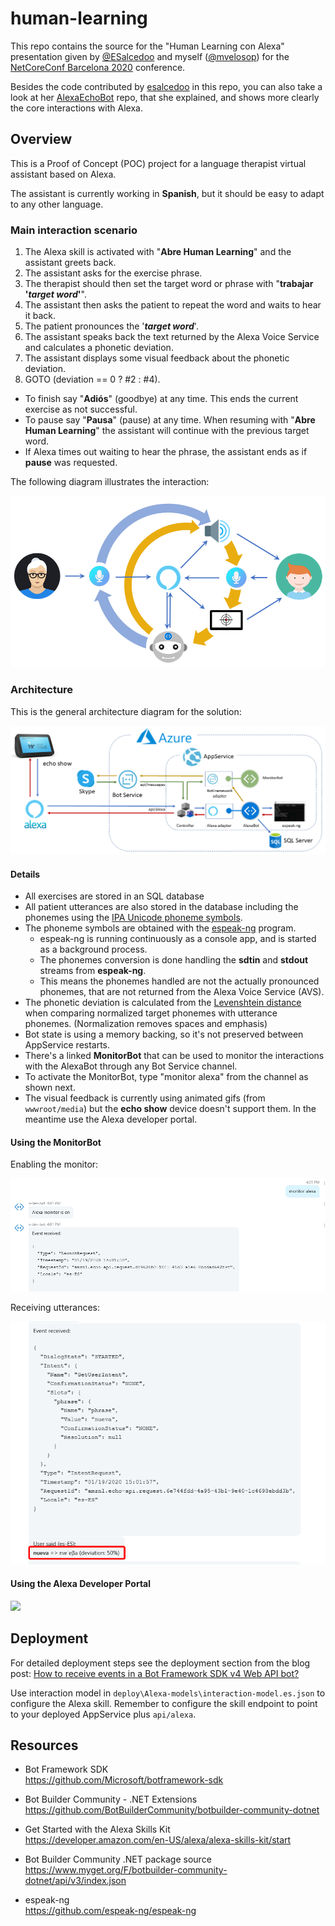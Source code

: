 # human-learning

This repo contains the source for the "Human Learning con Alexa" presentation given by [@ESalcedoo](https://twitter.com/ESalcedoo) and myself ([@mvelosop](https://twitter.com/mvelosop)) for the [NetCoreConf Barcelona 2020](https://web.archive.org/web/20200119112154/https://netcoreconf.com/barcelona.html) conference.

Besides the code contributed by [esalcedoo](https://github.com/esalcedoo) in this repo, you can also take a look at her [AlexaEchoBot](https://github.com/esalcedoo/AlexaEchoBot) repo, that she explained, and shows more clearly the core interactions with Alexa.

## Overview

This is a Proof of Concept (POC) project for a language therapist virtual assistant based on Alexa.

The assistant is currently working in **Spanish**, but it should be easy to adapt to any other language.

### Main interaction scenario

1. The Alexa skill is activated with "**Abre Human Learning**" and the assistant greets back.
2. The assistant asks for the exercise phrase.
3. The therapist should then set the target word or phrase with "**trabajar '*target word*'**".
4. The assistant then asks the patient to repeat the word and waits to hear it back.
5. The patient pronounces the '***target word***'.
6. The assistant speaks back the text returned by the Alexa Voice Service and calculates a phonetic deviation.
7. The assistant displays some visual feedback about the phonetic deviation.
8. GOTO (deviation == 0 ? #2 : #4).

- To finish say "**Adiós**" (goodbye) at any time. This ends the current exercise as not successful.
- To pause say "**Pausa**" (pause) at any time. When resuming with "**Abre Human Learning**" the assistant will continue with the previous target word.
- If Alexa times out waiting to hear the phrase, the assistant ends as if **pause** was requested.

The following diagram illustrates the interaction:

![](docs/media/language-therapist-assistant-interaction-diagram.png)

### Architecture

This is the general architecture diagram for the solution:

![](docs/media/human-learning-assistant-architecture.png)

#### Details

- All exercises are stored in an SQL database
- All patient utterances are also stored in the database including the phonemes using the [IPA Unicode phoneme symbols](https://en.wikipedia.org/wiki/Phonetic_symbols_in_Unicode).
- The phoneme symbols are obtained with the [espeak-ng](https://github.com/espeak-ng/espeak-ng) program.
  - espeak-ng is running continuously as a console app, and is started as a background process.
  - The phonemes conversion is done handling the **sdtin** and **stdout** streams from **espeak-ng**. 
  - This means the phonemes handled are not the actually pronounced phonemes, that are not returned from the Alexa Voice Service (AVS).
- The phonetic deviation is calculated from the [Levenshtein distance](https://en.wikipedia.org/wiki/Levenshtein_distance) when comparing normalized target phonemes with utterance phonemes. (Normalization removes spaces and emphasis)
- Bot state is using a memory backing, so it's not preserved between AppService restarts.
- There's a linked **MonitorBot** that can be used to monitor the interactions with the AlexaBot through any Bot Service channel.
- To activate the MonitorBot, type "monitor alexa" from the channel as shown next.
- The visual feedback is currently using animated gifs (from `wwwroot/media`) but the **echo show** device doesn't support them. In the meantime use the Alexa developer portal.

#### Using the MonitorBot

Enabling the monitor:

![](docs/media/enable-alexa-monitor-bot.png)

Receiving utterances:

![](docs/media/receive-utterance.png)

#### Using the Alexa Developer Portal

[![](http://img.youtube.com/vi/ucwy-e0lXZA/0.jpg)](http://www.youtube.com/watch?v=ucwy-e0lXZA "Human Learning main interaction scenario")

## Deployment

For detailed deployment steps see the deployment section from the blog post: [How to receive events in a Bot Framework SDK v4 Web API bot?](https://www.coderepo.blog/posts/how-to-receive-events-bot-framework-sdk-v4-web-api-bot/#deployment)

Use interaction model in `deploy\Alexa-models\interaction-model.es.json` to configure the Alexa skill. Remember to configure the skill endpoint to point to your deployed AppService plus `api/alexa`.

## Resources

- Bot Framework SDK \
  <https://github.com/Microsoft/botframework-sdk>

- Bot Builder Community - .NET Extensions \
  <https://github.com/BotBuilderCommunity/botbuilder-community-dotnet>

- Get Started with the Alexa Skills Kit \
  <https://developer.amazon.com/en-US/alexa/alexa-skills-kit/start>

- Bot Builder Community .NET package source \
  <https://www.myget.org/F/botbuilder-community-dotnet/api/v3/index.json>

- espeak-ng \
  <https://github.com/espeak-ng/espeak-ng>

